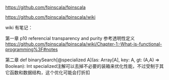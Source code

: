 https://github.com/fpinscala/fpinscala

https://github.com/fpinscala/fpinscala/wiki

wiki 有笔记：

第一章
p10 referencial transparency and purity 参考透明性定义
https://github.com/fpinscala/fpinscala/wiki/Chapter-1:-What-is-functional-programming%3F#notes

第二章
def binarySearch[@specialized A](as: Array[A], key: A,
	gt: (A,A) => Boolean): Int
specialized注解可以去掉不必要的装箱来优化性能，不过受制于其它函数和数据结构，这个优化可能会打折扣

